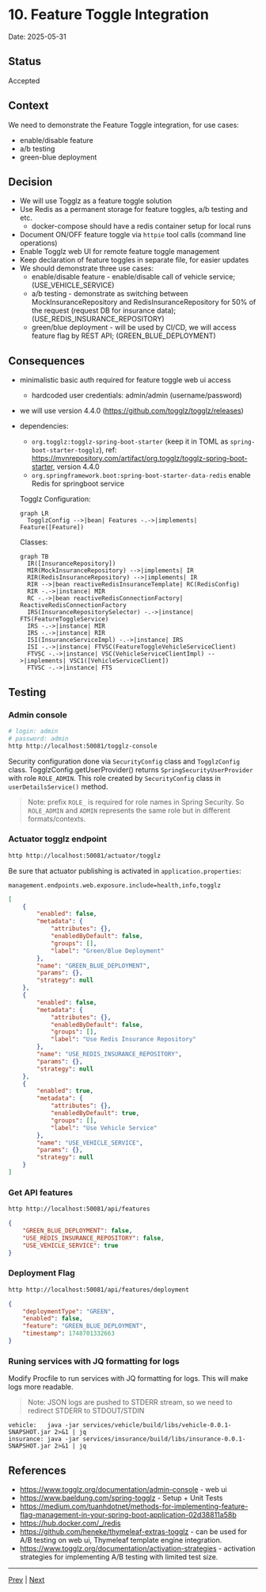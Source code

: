 # 10. Feature Toggle Integration

Date: 2025-05-31

## Status

Accepted

## Context

We need to demonstrate the Feature Toggle integration, for use cases:
- enable/disable feature
- a/b testing
- green-blue deployment

## Decision

- We will use Togglz as a feature toggle solution
- Use Redis as a permanent storage for feature toggles, a/b testing and etc.
  - docker-compose should have a redis container setup for local runs
- Document ON/OFF feature toggle via `httpie` tool calls (command line operations)
- Enable Togglz web UI for remote feature toggle management
- Keep declaration of feature toggles in separate file, for easier updates
- We should demonstrate three use cases:
  - enable/disable feature - enable/disable call of vehicle service; (USE_VEHICLE_SERVICE)
  - a/b testing - demonstrate as switching between MockInsuranceRepository and RedisInsuranceRepository for 50% of the request (request DB for insurance data); (USE_REDIS_INSURANCE_REPOSITORY)
  - green/blue deployment - will be used by CI/CD, we will access feature flag by REST API; (GREEN_BLUE_DEPLOYMENT)

## Consequences

- minimalistic basic auth required for feature toggle web ui access
  - hardcoded user credentials: admin/admin (username/password)
- we will use version 4.4.0 (https://github.com/togglz/togglz/releases)
- dependencies: 
  - `org.togglz:togglz-spring-boot-starter` (keep it in TOML as `spring-boot-starter-togglz`), ref: https://mvnrepository.com/artifact/org.togglz/togglz-spring-boot-starter, version 4.4.0
  - `org.springframework.boot:spring-boot-starter-data-redis` enable Redis for springboot service

  Togglz Configuration:

  ```mermaid
  graph LR
    TogglzConfig -->|bean| Features -.->|implements| Feature([Feature])

  ```

  Classes:

  ```mermaid
  graph TB
    IR([InsuranceRepository])
    MIR(MockInsuranceRepository) -->|implements| IR
    RIR(RedisInsuranceRepository) -->|implements| IR
    RIR -->|bean reactiveRedisInsuranceTemplate| RC(RedisConfig)
    RIR -.->|instance| MIR
    RC -.->|bean reactiveRedisConnectionFactory| ReactiveRedisConnectionFactory
    IRS(InsuranceRepositorySelector) -.->|instance| FTS(FeatureToggleService)
    IRS -.->|instance| MIR
    IRS -.->|instance| RIR
    ISI(InsuranceServiceImpl) -.->|instance| IRS
    ISI -.->|instance| FTVSC(FeatureToggleVehicleServiceClient)
    FTVSC -.->|instance| VSC(VehicleServiceClientImpl) -->|implements| VSC1([VehicleServiceClient])
    FTVSC -.->|instance| FTS
  ```

## Testing

### Admin console

```bash
# login: admin
# password: admin
http http://localhost:50081/togglz-console
```

Security configuration done via `SecurityConfig` class and `TogglzConfig` class.
TogglzConfig.getUserProvider() returns `SpringSecurityUserProvider` with role `ROLE_ADMIN`. This role created by `SecurityConfig` class in `userDetailsService()` method. 

> Note: prefix `ROLE_` is required for role names in Spring Security. So `ROLE_ADMIN` and `ADMIN` represents the same role but in different formats/contexts.

### Actuator togglz endpoint

```bash
http http://localhost:50081/actuator/togglz
```

Be sure that actuator publishing is activated in `application.properties`: 

```properties
management.endpoints.web.exposure.include=health,info,togglz
```

```json
[
    {
        "enabled": false,
        "metadata": {
            "attributes": {},
            "enabledByDefault": false,
            "groups": [],
            "label": "Green/Blue Deployment"
        },
        "name": "GREEN_BLUE_DEPLOYMENT",
        "params": {},
        "strategy": null
    },
    {
        "enabled": false,
        "metadata": {
            "attributes": {},
            "enabledByDefault": false,
            "groups": [],
            "label": "Use Redis Insurance Repository"
        },
        "name": "USE_REDIS_INSURANCE_REPOSITORY",
        "params": {},
        "strategy": null
    },
    {
        "enabled": true,
        "metadata": {
            "attributes": {},
            "enabledByDefault": true,
            "groups": [],
            "label": "Use Vehicle Service"
        },
        "name": "USE_VEHICLE_SERVICE",
        "params": {},
        "strategy": null
    }
]
```

### Get API features

```bash
http http://localhost:50081/api/features
```

```json
{
    "GREEN_BLUE_DEPLOYMENT": false,
    "USE_REDIS_INSURANCE_REPOSITORY": false,
    "USE_VEHICLE_SERVICE": true
}
```

### Deployment Flag

```bash
http http://localhost:50081/api/features/deployment
```

```json
{
    "deploymentType": "GREEN",
    "enabled": false,
    "feature": "GREEN_BLUE_DEPLOYMENT",
    "timestamp": 1748701332663
}
```

### Runing services with JQ formatting for logs

Modify Procfile to run services with JQ formatting for logs. This will make logs more readable.

> Note: JSON logs are pushed to STDERR stream, so we need to redirect STDERR to STDOUT/STDIN

```text
vehicle:   java -jar services/vehicle/build/libs/vehicle-0.0.1-SNAPSHOT.jar 2>&1 | jq
insurance: java -jar services/insurance/build/libs/insurance-0.0.1-SNAPSHOT.jar 2>&1 | jq
```

## References

- https://www.togglz.org/documentation/admin-console - web ui
- https://www.baeldung.com/spring-togglz - Setup + Unit Tests
- https://medium.com/tuanhdotnet/methods-for-implementing-feature-flag-management-in-your-spring-boot-application-02d38811a58b
- https://hub.docker.com/_/redis 
- https://github.com/heneke/thymeleaf-extras-togglz - can be used for A/B testing on web ui, Thymeleaf template engine integration.
- https://www.togglz.org/documentation/activation-strategies - activation strategies for implementing A/B testing with limited test size.

---

[Prev](./0009-distributed-tracing.md) | [Next]()